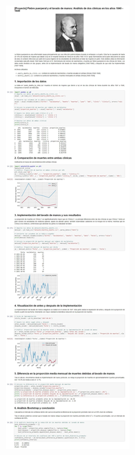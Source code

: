![alt text](https://github.com/Rodrigo-Rosillo/DataAnalystProjects/blob/main/Proyectos/Fiebre%20puerperal%20y%20el%20lavado%20de%20manos/preview.jpeg)
